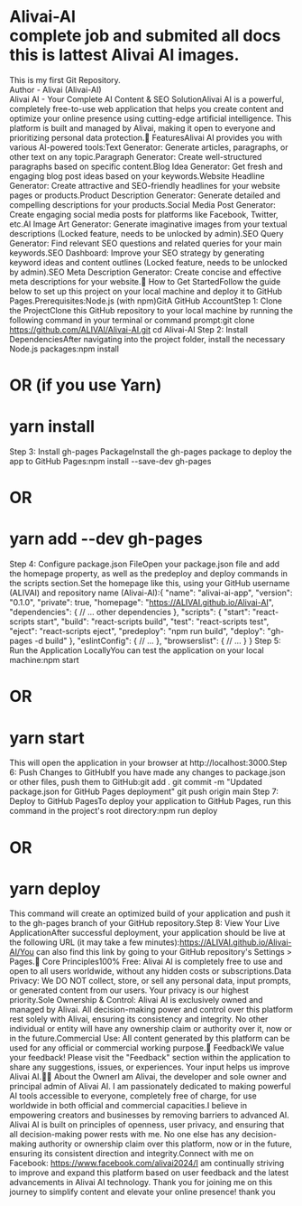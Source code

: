 # Alivai-AI <br> complete job and submited all docs <br> this is lattest Alivai AI images.
This is my first Git Repository.
<br>
Author - Alivai (Alivai-AI)
<br>
Alivai AI - Your Complete AI Content & SEO SolutionAlivai AI is a powerful, completely free-to-use web application that helps you create content and optimize your online presence using cutting-edge artificial intelligence. This platform is built and managed by Alivai, making it open to everyone and prioritizing personal data protection.🌟 FeaturesAlivai AI provides you with various AI-powered tools:Text Generator: Generate articles, paragraphs, or other text on any topic.Paragraph Generator: Create well-structured paragraphs based on specific content.Blog Idea Generator: Get fresh and engaging blog post ideas based on your keywords.Website Headline Generator: Create attractive and SEO-friendly headlines for your website pages or products.Product Description Generator: Generate detailed and compelling descriptions for your products.Social Media Post Generator: Create engaging social media posts for platforms like Facebook, Twitter, etc.AI Image Art Generator: Generate imaginative images from your textual descriptions (Locked feature, needs to be unlocked by admin).SEO Query Generator: Find relevant SEO questions and related queries for your main keywords.SEO Dashboard: Improve your SEO strategy by generating keyword ideas and content outlines (Locked feature, needs to be unlocked by admin).SEO Meta Description Generator: Create concise and effective meta descriptions for your website.🚀 How to Get StartedFollow the guide below to set up this project on your local machine and deploy it to GitHub Pages.Prerequisites:Node.js (with npm)GitA GitHub AccountStep 1: Clone the ProjectClone this GitHub repository to your local machine by running the following command in your terminal or command prompt:git clone https://github.com/ALIVAI/Alivai-AI.git
cd Alivai-AI
Step 2: Install DependenciesAfter navigating into the project folder, install the necessary Node.js packages:npm install
# OR (if you use Yarn)
# yarn install
Step 3: Install gh-pages PackageInstall the gh-pages package to deploy the app to GitHub Pages:npm install --save-dev gh-pages
# OR
# yarn add --dev gh-pages
Step 4: Configure package.json FileOpen your package.json file and add the homepage property, as well as the predeploy and deploy commands in the scripts section.Set the homepage like this, using your GitHub username (ALIVAI) and repository name (Alivai-AI):{
  "name": "alivai-ai-app",
  "version": "0.1.0",
  "private": true,
  "homepage": "https://ALIVAI.github.io/Alivai-AI",
  "dependencies": {
    // ... other dependencies
  },
  "scripts": {
    "start": "react-scripts start",
    "build": "react-scripts build",
    "test": "react-scripts test",
    "eject": "react-scripts eject",
    "predeploy": "npm run build",
    "deploy": "gh-pages -d build"
  },
  "eslintConfig": {
    // ...
  },
  "browserslist": {
    // ...
  }
}
Step 5: Run the Application LocallyYou can test the application on your local machine:npm start
# OR
# yarn start
This will open the application in your browser at http://localhost:3000.Step 6: Push Changes to GitHubIf you have made any changes to package.json or other files, push them to GitHub:git add .
git commit -m "Updated package.json for GitHub Pages deployment"
git push origin main
Step 7: Deploy to GitHub PagesTo deploy your application to GitHub Pages, run this command in the project's root directory:npm run deploy
# OR
# yarn deploy
This command will create an optimized build of your application and push it to the gh-pages branch of your GitHub repository.Step 8: View Your Live ApplicationAfter successful deployment, your application should be live at the following URL (it may take a few minutes):https://ALIVAI.github.io/Alivai-AI/You can also find this link by going to your GitHub repository's Settings > Pages.🔐 Core Principles100% Free: Alivai AI is completely free to use and open to all users worldwide, without any hidden costs or subscriptions.Data Privacy: We DO NOT collect, store, or sell any personal data, input prompts, or generated content from our users. Your privacy is our highest priority.Sole Ownership & Control: Alivai AI is exclusively owned and managed by Alivai. All decision-making power and control over this platform rest solely with Alivai, ensuring its consistency and integrity. No other individual or entity will have any ownership claim or authority over it, now or in the future.Commercial Use: All content generated by this platform can be used for any official or commercial working purpose.💬 FeedbackWe value your feedback! Please visit the "Feedback" section within the application to share any suggestions, issues, or experiences. Your input helps us improve Alivai AI.🧑‍💻 About the OwnerI am Alivai, the developer and sole owner and principal admin of Alivai AI. I am passionately dedicated to making powerful AI tools accessible to everyone, completely free of charge, for use worldwide in both official and commercial capacities.I believe in empowering creators and businesses by removing barriers to advanced AI. Alivai AI is built on principles of openness, user privacy, and ensuring that all decision-making power rests with me. No one else has any decision-making authority or ownership claim over this platform, now or in the future, ensuring its consistent direction and integrity.Connect with me on Facebook: https://www.facebook.com/alivai2024/I am continually striving to improve and expand this platform based on user feedback and the latest advancements in Alivai AI technology. Thank you for joining me on this journey to simplify content and elevate your online presence!
thank you

